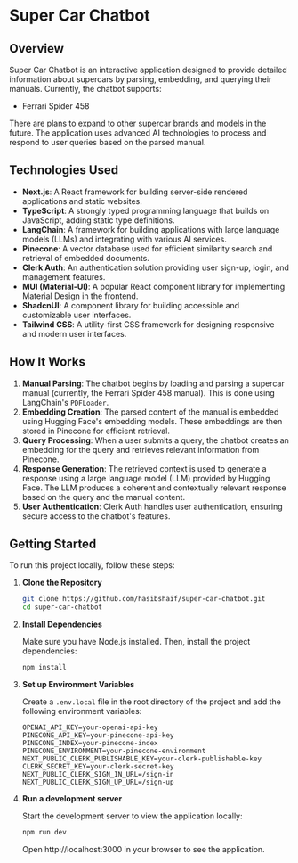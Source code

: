 # Super Car Chatbot

## Overview

Super Car Chatbot is an interactive application designed to provide detailed information about supercars by parsing, embedding, and querying their manuals. Currently, the chatbot supports:  
- Ferrari Spider 458
  
There are plans to expand to other supercar brands and models in the future. The application uses advanced AI technologies to process and respond to user queries based on the parsed manual.

## Technologies Used

- **Next.js**: A React framework for building server-side rendered applications and static websites.
- **TypeScript**: A strongly typed programming language that builds on JavaScript, adding static type definitions.
- **LangChain**: A framework for building applications with large language models (LLMs) and integrating with various AI services.
- **Pinecone**: A vector database used for efficient similarity search and retrieval of embedded documents.
- **Clerk Auth**: An authentication solution providing user sign-up, login, and management features.
- **MUI (Material-UI)**: A popular React component library for implementing Material Design in the frontend.
- **ShadcnUI**: A component library for building accessible and customizable user interfaces.
- **Tailwind CSS**: A utility-first CSS framework for designing responsive and modern user interfaces.

## How It Works

1. **Manual Parsing**: The chatbot begins by loading and parsing a supercar manual (currently, the Ferrari Spider 458 manual). This is done using LangChain's `PDFLoader`.
2. **Embedding Creation**: The parsed content of the manual is embedded using Hugging Face's embedding models. These embeddings are then stored in Pinecone for efficient retrieval.
3. **Query Processing**: When a user submits a query, the chatbot creates an embedding for the query and retrieves relevant information from Pinecone.
4. **Response Generation**: The retrieved context is used to generate a response using a large language model (LLM) provided by Hugging Face. The LLM produces a coherent and contextually relevant response based on the query and the manual content.
5. **User Authentication**: Clerk Auth handles user authentication, ensuring secure access to the chatbot's features.

## Getting Started

To run this project locally, follow these steps:

1. **Clone the Repository**

   ```bash
   git clone https://github.com/hasibshaif/super-car-chatbot.git
   cd super-car-chatbot
   ```

2. **Install Dependencies**

   Make sure you have Node.js installed. Then, install the project dependencies:

   ```bash
   npm install
   ```

3. **Set up Environment Variables**

   Create a `.env.local` file in the root directory of the project and add the following environment variables:

   ```
   OPENAI_API_KEY=your-openai-api-key
   PINECONE_API_KEY=your-pinecone-api-key
   PINECONE_INDEX=your-pinecone-index
   PINECONE_ENVIRONMENT=your-pinecone-environment
   NEXT_PUBLIC_CLERK_PUBLISHABLE_KEY=your-clerk-publishable-key
   CLERK_SECRET_KEY=your-clerk-secret-key
   NEXT_PUBLIC_CLERK_SIGN_IN_URL=/sign-in
   NEXT_PUBLIC_CLERK_SIGN_UP_URL=/sign-up
   ```

4. **Run a development server**

   Start the development server to view the application locally:

   ```bash
   npm run dev
   ```

   Open http://localhost:3000 in your browser to see the application.
